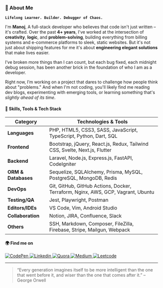 ### 👋 About Me

**`Lifelong Learner. Builder. Debugger of Chaos.`**

I'm **Manoj**, A full-stack developer who believes that code isn't just written – it's crafted. Over the past **4+ years**, I've worked at the intersection of **creativity**, **logic**, and **problem-solving**, building everything from billing systems and e-commerce platforms to sleek, static websites. But it's not just about shipping features for me it's about **engineering elegant solutions** that make lives easier.

I’ve broken more things than I can count, but each bug fixed, each midnight debug session, has been another brick in the foundation of who I am as a developer.

Right now, I’m working on a project that dares to challenge how people think about "problems." And when I'm not coding, you'll likely find me reading dev blogs, experimenting with emerging tools, or learning something that's *slightly ahead of its time*.

#### 🧠 Skills, Tools & Tech Stack

| **Category**        | **Technologies & Tools**                                                                                  |
|---------------------|-----------------------------------------------------------------------------------------------------------|
| **Languages**       | PHP, HTML5, CSS3, SASS, JavaScript, TypeScript, Python, Dart, SQL                                         |
| **Frontend**        | Bootstrap, jQuery, React.js, Redux, Tailwind CSS, Svelte, Next.js, Flutter                                |
| **Backend**         | Laravel, Node.js, Express.js, FastAPI, CodeIgniter                                                        |
| **ORM & Databases** | Sequelize, SQLAlchemy, Prisma, MySQL, PostgreSQL, MongoDB, Redis                                          |
| **DevOps**          | Git, GitHub, GitHub Actions, Docker, Terraform, Nginx, AWS, GCP, Vagrant, Ubuntu                          |
| **Testing/QA**      | Jest, Playwright, Postman                                                                                 |
| **Editors/IDEs**    | VS Code, Vim, Android Studio                                                                              |
| **Collaboration**   | Notion, JIRA, Confluence, Slack                                                                           |
| **Others**          | SSH, Markdown, Composer, FileZilla, Firebase, Stripe, Mailgun, Webpack                                    |

#### 🌍 Find me on

<p>
    <a href="https://codepen.io/manoj-m-01/"  target="_blank">
        <img alt="CodePen" src="https://img.shields.io/badge/CodePen%20-000.svg?&style=for-the-badge&logo=codepen&logoColor=white" />
    </a>
    <a href="https://www.linkedin.com/in/manoj-m-01/" target="_blank">
        <img alt="Linkedin" src="https://img.shields.io/badge/LinkedIn%20-%230077B5.svg?&style=for-the-badge&logo=LinkedIn&logoColor=white" />
    </a>
    <a href="https://www.quora.com/profile/Manoj-M-507"  target="_blank">
        <img alt="Quora" src="https://img.shields.io/badge/Quora%20-DC0D15.svg?&style=for-the-badge&logo=quora&logoColor=white" />
    </a>
    <a href="https://medium.com/@manoj-m/" target="_blank">
        <img alt="Medium" src="https://img.shields.io/badge/Medium%20-%23000000.svg?&style=for-the-badge&logo=Medium&logoColor=white" />
    </a>
    <a href="https://stackoverflow.com/users/15142613/manoj-m?tab=profile" target="_blank">
        <img alt="Leetcode" src="https://img.shields.io/badge/Stack%20Overflow-F58025?style=for-the-badge&logo=Stack%20Overflow&logoColor=white" />
    </a>
</p>

---

> “Every generation imagines itself to be more intelligent than the one that went before it, and wiser than the one that comes after it.” – George Orwell
